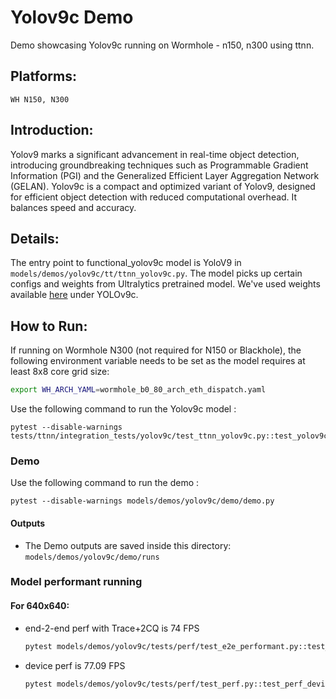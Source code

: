 # Yolov9c Demo
Demo showcasing Yolov9c running on Wormhole - n150, n300 using ttnn.

## Platforms:
    WH N150, N300

## Introduction:
Yolov9 marks a significant advancement in real-time object detection, introducing groundbreaking techniques such as Programmable Gradient Information (PGI) and the Generalized Efficient Layer Aggregation Network (GELAN). Yolov9c is a compact and optimized variant of Yolov9, designed for efficient object detection with reduced computational overhead. It balances speed and accuracy.

## Details:
The entry point to functional_yolov9c model is YoloV9 in `models/demos/yolov9c/tt/ttnn_yolov9c.py`. The model picks up certain configs and weights from Ultralytics pretrained model. We've used weights available [here](https://docs.ultralytics.com/models/yolov9/#performance-on-ms-coco-dataset) under YOLOv9c.

## How to Run:
If running on Wormhole N300 (not required for N150 or Blackhole), the following environment variable needs to be set as the model requires at least 8x8 core grid size:
```sh
export WH_ARCH_YAML=wormhole_b0_80_arch_eth_dispatch.yaml
```

Use the following command to run the Yolov9c model :
```
pytest --disable-warnings tests/ttnn/integration_tests/yolov9c/test_ttnn_yolov9c.py::test_yolov9c
```
### Demo
Use the following command to run the demo :
```
pytest --disable-warnings models/demos/yolov9c/demo/demo.py
```

#### Outputs
- The Demo outputs are saved inside this directory: `models/demos/yolov9c/demo/runs`

### Model performant running

#### For 640x640:
- end-2-end perf with Trace+2CQ is 74 FPS

  ```bash
  pytest models/demos/yolov9c/tests/perf/test_e2e_performant.py::test_e2e_performant[resolution0-1-act_dtype0-weight_dtype0-device_params0]
  ```

- device perf is 77.09 FPS

  ```bash
  pytest models/demos/yolov9c/tests/perf/test_perf.py::test_perf_device_bare_metal_yolov9c
  ```
